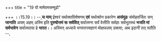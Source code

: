 +++
title = "19 यो मामेवमसम्मूढो"

+++
।।15.19।। --,**यः माम्** ईश्वरं यथोक्तविशेषणम् **एवं** यथोक्तेन प्रकारेण
**असंमूढः** संमोहवर्जितः सन् **जानाति** अयम् अहम् अस्मि इति
**पुरुषोत्तमं सः सर्ववित्** सर्वात्मना सर्वं वेत्तीति सर्वज्ञः
सर्वभूतस्थं **भजति मां सर्वभावेन** सर्वात्मतया हे **भारत**।। अस्मिन्
अध्याये भगवत्तत्त्वज्ञानं मोक्षफलम् उक्त्वा; अथ इदानीं तत् स्तौति --,
